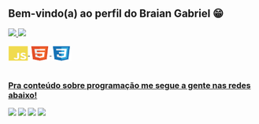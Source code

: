 ## Bem-vindo(a) ao perfil do Braian Gabriel 😁

 <div>
   <a href="https://github.com/Braian-Gabriel">
   <img height="180em" src="https://github-readme-stats.vercel.app/api?username=Braian-Gabriel&show_icons=true&theme=tokyonight&include_all_commits=true&count_private=true"/>
   <img height="180em" src="https://github-readme-stats.vercel.app/api/top-langs/?username=Braian-Gabriel&layout=compact&langs_count=6&theme=tokyonight"/>
</div>
    
<div style="display: inline_block"><br>
  <img align="center" alt="Js" height="30" width="40" src="https://raw.githubusercontent.com/devicons/devicon/master/icons/javascript/javascript-plain.svg">
  <img align="center" alt="HTML" height="30" width="40" src="https://raw.githubusercontent.com/devicons/devicon/master/icons/html5/html5-original.svg">
  <img align="center" alt="CSS" height="30" width="40" src="https://raw.githubusercontent.com/devicons/devicon/master/icons/css3/css3-original.svg">
</div>
 
<br>
 
### Pra conteúdo sobre programação me segue a gente nas redes abaixo!
 
<div> 
  <a href="https://youtube.com/@braiangabriel4184?si=ZGNvRfoZrSFIJHEO" target"_blank"><img src="https://img.shields.io/badge/YouTube-FF0000?style=for-the-badge&logo=youtube&logoColor=white" target="_blank"></a>
  <a href="https://www.instagram.com/braian_gabriel_michels_/" target"_blank"><img src="https://img.shields.io/badge/-Instagram-%23E4405F?style=for-the-badge&logo=instagram&logoColor=white" target="_blank"></a>
  <a href="braiangabrieltrabalho@gmail.com"><img src="https://img.shields.io/badge/-Gmail-%23333?style=for-the-badge&logo=gmail&logoColor=white" target"_blank"></a>
  <a href="https://www.linkedin.com/in/braian-gabriel-michels-5315252bb/" target"_blank"><img src="https://img.shields.io/badge/-LinkedIn-%230077B5?style=for-the-badge&logo=linkedin&logoColor=white" target="_blank"></a>
</div>
